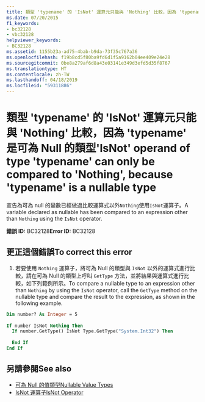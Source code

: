 ```yaml
---
title: 類型 'typename' 的 'IsNot' 運算元只能與 'Nothing' 比較，因為 'typename' 是可為 Null 的類型
ms.date: 07/20/2015
f1_keywords:
- bc32128
- vbc32128
helpviewer_keywords:
- BC32128
ms.assetid: 1155b23a-ad75-4bab-b9da-73f35c767a36
ms.openlocfilehash: f19b8cd5f80ba9fd6d1f5a9162b04ee409e24e28
ms.sourcegitcommit: 0be8a279af6d8a43e03141e349d3efd5d35f8767
ms.translationtype: HT
ms.contentlocale: zh-TW
ms.lasthandoff: 04/18/2019
ms.locfileid: "59311886"
---
```

# <a name="isnot-operand-of-type-typename-can-only-be-compared-to-nothing-because-typename-is-a-nullable-type"></a><span data-ttu-id="d76f4-102">類型 'typename' 的 'IsNot' 運算元只能與 'Nothing' 比較，因為 'typename' 是可為 Null 的類型</span><span class="sxs-lookup"><span data-stu-id="d76f4-102">'IsNot' operand of type 'typename' can only be compared to 'Nothing', because 'typename' is a nullable type</span></span>
<span data-ttu-id="d76f4-103">宣告為可為 null 的變數已經做過比較運算式以外`Nothing`使用`IsNot`運算子。</span><span class="sxs-lookup"><span data-stu-id="d76f4-103">A variable declared as nullable has been compared to an expression other than `Nothing` using the `IsNot` operator.</span></span>  
  
 <span data-ttu-id="d76f4-104">**錯誤 ID:** BC32128</span><span class="sxs-lookup"><span data-stu-id="d76f4-104">**Error ID:** BC32128</span></span>  
  
## <a name="to-correct-this-error"></a><span data-ttu-id="d76f4-105">更正這個錯誤</span><span class="sxs-lookup"><span data-stu-id="d76f4-105">To correct this error</span></span>  
  
1. <span data-ttu-id="d76f4-106">若要使用 `Nothing` 運算子，將可為 Null 的類型與 `IsNot` 以外的運算式進行比較，請在可為 Null 的類型上呼叫 `GetType` 方法，並將結果與運算式進行比較，如下列範例所示。</span><span class="sxs-lookup"><span data-stu-id="d76f4-106">To compare a nullable type to an expression other than `Nothing` by using the `IsNot` operator, call the `GetType` method on the nullable type and compare the result to the expression, as shown in the following example.</span></span>  
  
```vb  
Dim number? As Integer = 5  
  
If number IsNot Nothing Then  
  If number.GetType() IsNot Type.GetType("System.Int32") Then   
  
  End If  
End If  
```  
  
## <a name="see-also"></a><span data-ttu-id="d76f4-107">另請參閱</span><span class="sxs-lookup"><span data-stu-id="d76f4-107">See also</span></span>

- [<span data-ttu-id="d76f4-108">可為 Null 的值類型</span><span class="sxs-lookup"><span data-stu-id="d76f4-108">Nullable Value Types</span></span>](../../../visual-basic/programming-guide/language-features/data-types/nullable-value-types.md)
- [<span data-ttu-id="d76f4-109">IsNot 運算子</span><span class="sxs-lookup"><span data-stu-id="d76f4-109">IsNot Operator</span></span>](../../../visual-basic/language-reference/operators/isnot-operator.md)

